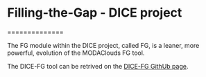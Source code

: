# Filling-the-Gap - DICE project
==============

The FG module within the DICE project, called FG, is a leaner, more powerful, evolution of the MODAClouds FG tool.

The DICE-FG tool can be retrived on the [DICE-FG GithUb page](https://github.com/dice-project/DICE-Enhancement-FG).
